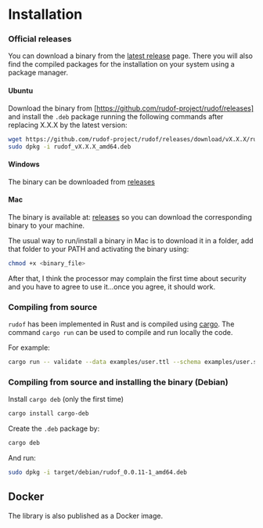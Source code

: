 # Installation

### Official releases

You can download a binary from the [latest release](https://github.com/rudof-project/rudof/releases/latest) page. There you will also find the compiled packages for the installation on your system using a package manager.

#### Ubuntu

Download the binary from [https://github.com/rudof-project/rudof/releases] and install the `.deb` package running the following commands after replacing X.X.X by the latest version:

```sh
wget https://github.com/rudof-project/rudof/releases/download/vX.X.X/rudof_vX.X.X_amd64.deb
sudo dpkg -i rudof_vX.X.X_amd64.deb
```

#### Windows

The binary can be downloaded from [releases](https://github.com/rudof-project/rudof/releases)

#### Mac

The binary is available at: [releases](https://github.com/rudof-project/rudof/releases) so you can download the corresponding binary to your machine.

The usual way to run/install a binary in Mac is to download it in a folder, add that folder to your PATH and activating the binary using:

```sh
chmod +x <binary_file>
```

After that, I think the processor may complain the first time about security and you have to agree to use it...once you agree, it should work.

### Compiling from source

`rudof` has been implemented in Rust and is compiled using [cargo](https://doc.rust-lang.org/cargo/). The command `cargo run` can be used to compile and run locally the code.

For example:

```sh
cargo run -- validate --data examples/user.ttl --schema examples/user.shex --shapemap examples/user.sm 
```

### Compiling from source and installing the binary (Debian)

Install `cargo deb` (only the first time)

```sh
cargo install cargo-deb
```

Create the `.deb` package by:

```sh
cargo deb
```

And run:

```sh
sudo dpkg -i target/debian/rudof_0.0.11-1_amd64.deb
```

## Docker

The library is also published as a Docker image.
